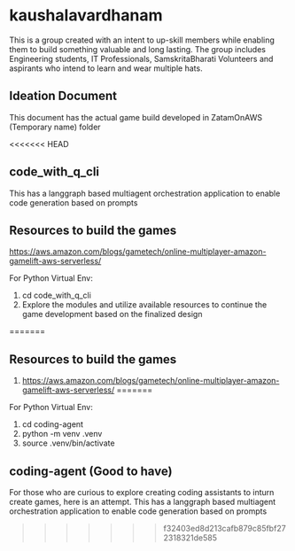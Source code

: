 # kaushalavardhanam
This is a group created with an intent to up-skill members while enabling them to build something valuable and long lasting. The group includes Engineering students, IT Professionals, SamskritaBharati Volunteers and aspirants who intend to learn and wear multiple hats.

## Ideation Document
This document has the actual game build developed in ZatamOnAWS (Temporary name) folder

<<<<<<< HEAD
## code_with_q_cli
This has a langgraph based multiagent orchestration application to enable code generation based on prompts

## Resources to build the games
https://aws.amazon.com/blogs/gametech/online-multiplayer-amazon-gamelift-aws-serverless/

For Python Virtual Env:
1.  cd code_with_q_cli
2.  Explore the modules and utilize available resources to continue the game development based on the finalized design

=======

## Resources to build the games
1. https://aws.amazon.com/blogs/gametech/online-multiplayer-amazon-gamelift-aws-serverless/
=======

For Python Virtual Env:
1.  cd coding-agent
2.  python -m venv .venv
3.  source .venv/bin/activate


## coding-agent (Good to have)
For those who are curious to explore creating coding assistants to inturn create games, here is an attempt. 
This has a langgraph based multiagent orchestration application to enable code generation based on prompts
>>>>>>> f32403ed8d213cafb879c85fbf272318321de585

